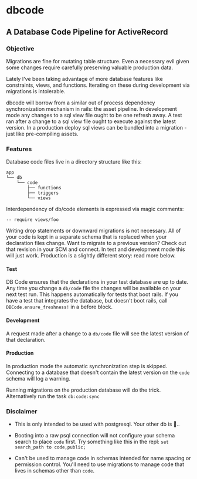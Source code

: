 # dbcode

## A Database Code Pipeline for ActiveRecord

### Objective

Migrations are fine for mutating table structure. Even a necessary evil given some changes require carefully preserving valuable production data.

Lately I've been taking advantage of more database features like constraints, views, and functions. Iterating on these during development via migrations is intolerable.

dbcode will borrow from a similar out of process dependency synchronization mechanism in rails: the asset pipeline. In development mode any changes to a sql view file ought to be one refresh away. A test ran after a change to a sql view file ought to execute against the latest version. In a production deploy sql views can be bundled into a migration - just like pre-compiling assets.

### Features

Database code files live in a directory structure like this:

    app
    └── db
        └── code
            ├── functions
            ├── triggers
            └── views

Interdependency of db/code elements is expressed via magic comments:

    -- require views/foo

Writing drop statements or downward migrations is not necessary.  All of your code is kept in a separate schema that is replaced when your declaration files change. Want to migrate to a previous version? Check out that revision in your SCM and connect. In test and development mode this will just work. Production is a slightly different story: read more below.

#### Test

DB Code ensures that the declarations in your test database are up to date. Any time you change a `db/code` file the changes will be available on your next test run. This happens automatically for tests that boot rails. If you have a test that integrates the database, but doesn't boot rails, call `DBCode.ensure_freshness!` in a before block.

#### Development

A request made after a change to a `db/code` file will see the latest version of that declaration.

#### Production

In production mode the automatic synchronization step is skipped. Connecting to a database that doesn't contain the latest version on the `code` schema will log a warning.

Running migrations on the production database will do the trick. Alternatively run the task `db:code:sync`

### Disclaimer

* This is only intended to be used with postgresql. Your other db is 💩..

* Booting into a raw psql connection will not configure your schema search to place `code` first. Try something like this in the repl: `set search_path to code,public;`

* Can't be used to manage code in schemas intended for name spacing or permission control. You'll need to use migrations to manage code that lives in schemas other than `code`.
